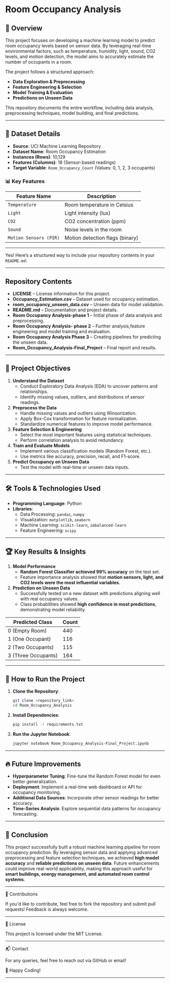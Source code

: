 
# Room Occupancy Analysis

## 📌 Overview
This project focuses on developing a machine learning model to predict room occupancy levels based on sensor data. By leveraging real-time environmental factors, such as temperature, humidity, light, sound, CO2 levels, and motion detection, the model aims to accurately estimate the number of occupants in a room.

The project follows a structured approach:
- **Data Exploration & Preprocessing**
- **Feature Engineering & Selection**
- **Model Training & Evaluation**
- **Predictions on Unseen Data**

This repository documents the entire workflow, including data analysis, preprocessing techniques, model building, and final predictions.

---

## 📂 Dataset Details
- **Source**: UCI Machine Learning Repository
- **Dataset Name**: Room Occupancy Estimation
- **Instances (Rows)**: 10,129
- **Features (Columns)**: 18 (Sensor-based readings)
- **Target Variable**: `Room_Occupancy_Count` (Values: 0, 1, 2, 3 occupants)

### 📊 Key Features
| Feature Name | Description |
|-------------|-------------|
| `Temperature` | Room temperature in Celsius |
| `Light` | Light intensity (lux) |
| `CO2` | CO2 concentration (ppm) |
| `Sound` | Noise levels in the room |
| `Motion Sensors (PIR)` | Motion detection flags (binary) |

---
Yes! Here’s a structured way to include your repository contents in your `README.md`:

---
## Repository Contents

- **LICENSE** – License information for this project.
- **Occupancy_Estimation.csv** – Dataset used for occupancy estimation.
- **room_occupancy_unseen_data.csv** – Unseen data for model validation.
- **README.md** – Documentation and project details.
- **Room Occupancy Analysis-phase 1** – Initial phase of data analysis and preprocessing.
- **Room Occupancy Analysis- phase 2** – Further analysis,feature engineering and  model training and evaluation.
- **Room Occupancy Analysis Phase 3** – Creating pipelines for predicting the unseen data.
- **Room_Occupancy_Analysis-Final_Project** – Final report and results.

---

## 🎯 Project Objectives
1. **Understand the Dataset**
   - Conduct Exploratory Data Analysis (EDA) to uncover patterns and relationships.
   - Identify missing values, outliers, and distributions of sensor readings.
2. **Preprocess the Data**
   - Handle missing values and outliers using Winsorization.
   - Apply Box-Cox transformation for feature normalization.
   - Standardize numerical features to improve model performance.
3. **Feature Selection & Engineering**
   - Select the most important features using statistical techniques.
   - Perform correlation analysis to avoid redundancy.
4. **Train and Evaluate Models**
   - Implement various classification models (Random Forest, etc.).
   - Use metrics like accuracy, precision, recall, and F1-score.
5. **Predict Occupancy on Unseen Data**
   - Test the model with real-time or unseen data inputs.

---

## 🛠️ Tools & Technologies Used
- **Programming Language**: Python
- **Libraries**:
  - Data Processing: `pandas`, `numpy`
  - Visualization: `matplotlib`, `seaborn`
  - Machine Learning: `scikit-learn`, `imbalanced-learn`
  - Feature Engineering: `scipy`

---

## 🏆 Key Results & Insights
1. **Model Performance**
   - **Random Forest Classifier achieved 99% accuracy** on the test set.
   - Feature importance analysis showed that **motion sensors, light, and CO2 levels were the most influential variables**.
2. **Prediction on Unseen Data**
   - Successfully tested on a new dataset with predictions aligning well with real occupancy values.
   - Class probabilities showed **high confidence in most predictions**, demonstrating model reliability.

| Predicted Class | Count |
|----------------|-------|
| 0 (Empty Room) | 440   |
| 1 (One Occupant) | 116  |
| 2 (Two Occupants) | 115  |
| 3 (Three Occupants) | 164 |

---

## 🚀 How to Run the Project
1. **Clone the Repository**:
   ```bash
   git clone <repository_link>
   cd Room_Occupancy_Analysis
   ```
2. **Install Dependencies**:
   ```bash
   pip install -r requirements.txt
   ```
3. **Run the Jupyter Notebook**:
   ```bash
   jupyter notebook Room_Occupancy_Analysis-Final_Project.ipynb
   ```

---

## 🔥 Future Improvements
- **Hyperparameter Tuning**: Fine-tune the Random Forest model for even better generalization.
- **Deployment**: Implement a real-time web dashboard or API for occupancy monitoring.
- **Additional Data Sources**: Incorporate other sensor readings for better accuracy.
- **Time-Series Analysis**: Explore sequential data patterns for occupancy forecasting.

---

## 📝 Conclusion
This project successfully built a robust machine learning pipeline for room occupancy prediction. By leveraging sensor data and applying advanced preprocessing and feature selection techniques, we achieved **high model accuracy** and **reliable predictions on unseen data**. Future enhancements could improve real-world applicability, making this approach useful for **smart buildings, energy management, and automated room control systems**.

---

🤝 Contributions

If you'd like to contribute, feel free to fork the repository and submit pull requests! Feedback is always welcome.

---

📜 License

This project is licensed under the MIT License.

---

📬 Contact

For any queries, feel free to reach out via GitHub or email!

🚀 Happy Coding!

---
